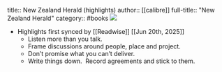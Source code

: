 title:: New Zealand Herald (highlights)
author:: [[calibre]]
full-title:: "New Zealand Herald"
category:: #books
![](https://readwise-assets.s3.amazonaws.com/static/images/article3.5c705a01b476.png)

- Highlights first synced by [[Readwise]] [[Jun 20th, 2025]]
	- Listen more than you talk.
	- Frame discussions around people, place and project.
	- Don’t promise what you can’t deliver.
	- Write things down.  Record agreements and stick to them.